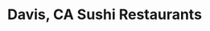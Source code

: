 ---
layout: city
title: Davis, CA Sushi Restaurants
permalink: /california/davis/
stateAbbr: CA
stateName: California
cityName: Davis
---